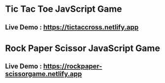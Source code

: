# Tic Tac Toe JavScript Game
## Live Demo : https://tictaccross.netlify.app
# Rock Paper Scissor JavaScript Game
## Live Demo : https://rockpaper-scissorgame.netlify.app
